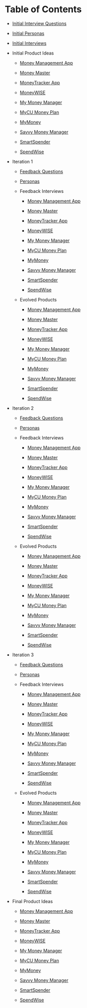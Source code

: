 # Table of Contents

- [Initial Interview Questions](init_interview_questions.md)

- [Initial Personas](init_personas.md)

- [Initial Interviews](init_interviews.md)

- Initial Product Ideas

  - [Money Management App](init_product_ideas/Money_Management_App.md)

  - [Money Master](init_product_ideas/Money_Master.md)

  - [MoneyTracker App](init_product_ideas/MoneyTracker_App.md)

  - [MoneyWISE](init_product_ideas/MoneyWISE.md)

  - [My Money Manager](init_product_ideas/My_Money_Manager.md)

  - [MyCU Money Plan](init_product_ideas/MyCU_Money_Plan.md)

  - [MyMoney](init_product_ideas/MyMoney.md)

  - [Savvy Money Manager](init_product_ideas/Savvy_Money_Manager.md)

  - [SmartSpender](init_product_ideas/SmartSpender.md)

  - [SpendWise](init_product_ideas/SpendWise.md)

- Iteration 1

  - [Feedback Questions](1/feedback_questions.md)

  - [Personas](1/personas.md)

  - Feedback Interviews

    - [Money Management App](1/feedback_interviews/Money_Management_App.md)

    - [Money Master](1/feedback_interviews/Money_Master.md)

    - [MoneyTracker App](1/feedback_interviews/MoneyTracker_App.md)

    - [MoneyWISE](1/feedback_interviews/MoneyWISE.md)

    - [My Money Manager](1/feedback_interviews/My_Money_Manager.md)

    - [MyCU Money Plan](1/feedback_interviews/MyCU_Money_Plan.md)

    - [MyMoney](1/feedback_interviews/MyMoney.md)

    - [Savvy Money Manager](1/feedback_interviews/Savvy_Money_Manager.md)

    - [SmartSpender](1/feedback_interviews/SmartSpender.md)

    - [SpendWise](1/feedback_interviews/SpendWise.md)

  - Evolved Products

    - [Money Management App](1/evolved_products/Money_Management_App.md)

    - [Money Master](1/evolved_products/Money_Master.md)

    - [MoneyTracker App](1/evolved_products/MoneyTracker_App.md)

    - [MoneyWISE](1/evolved_products/MoneyWISE.md)

    - [My Money Manager](1/evolved_products/My_Money_Manager.md)

    - [MyCU Money Plan](1/evolved_products/MyCU_Money_Plan.md)

    - [MyMoney](1/evolved_products/MyMoney.md)

    - [Savvy Money Manager](1/evolved_products/Savvy_Money_Manager.md)

    - [SmartSpender](1/evolved_products/SmartSpender.md)

    - [SpendWise](1/evolved_products/SpendWise.md)

- Iteration 2

  - [Feedback Questions](2/feedback_questions.md)

  - [Personas](2/personas.md)

  - Feedback Interviews

    - [Money Management App](2/feedback_interviews/Money_Management_App.md)

    - [Money Master](2/feedback_interviews/Money_Master.md)

    - [MoneyTracker App](2/feedback_interviews/MoneyTracker_App.md)

    - [MoneyWISE](2/feedback_interviews/MoneyWISE.md)

    - [My Money Manager](2/feedback_interviews/My_Money_Manager.md)

    - [MyCU Money Plan](2/feedback_interviews/MyCU_Money_Plan.md)

    - [MyMoney](2/feedback_interviews/MyMoney.md)

    - [Savvy Money Manager](2/feedback_interviews/Savvy_Money_Manager.md)

    - [SmartSpender](2/feedback_interviews/SmartSpender.md)

    - [SpendWise](2/feedback_interviews/SpendWise.md)

  - Evolved Products

    - [Money Management App](2/evolved_products/Money_Management_App.md)

    - [Money Master](2/evolved_products/Money_Master.md)

    - [MoneyTracker App](2/evolved_products/MoneyTracker_App.md)

    - [MoneyWISE](2/evolved_products/MoneyWISE.md)

    - [My Money Manager](2/evolved_products/My_Money_Manager.md)

    - [MyCU Money Plan](2/evolved_products/MyCU_Money_Plan.md)

    - [MyMoney](2/evolved_products/MyMoney.md)

    - [Savvy Money Manager](2/evolved_products/Savvy_Money_Manager.md)

    - [SmartSpender](2/evolved_products/SmartSpender.md)

    - [SpendWise](2/evolved_products/SpendWise.md)

- Iteration 3

  - [Feedback Questions](3/feedback_questions.md)

  - [Personas](3/personas.md)

  - Feedback Interviews

    - [Money Management App](3/feedback_interviews/Money_Management_App.md)

    - [Money Master](3/feedback_interviews/Money_Master.md)

    - [MoneyTracker App](3/feedback_interviews/MoneyTracker_App.md)

    - [MoneyWISE](3/feedback_interviews/MoneyWISE.md)

    - [My Money Manager](3/feedback_interviews/My_Money_Manager.md)

    - [MyCU Money Plan](3/feedback_interviews/MyCU_Money_Plan.md)

    - [MyMoney](3/feedback_interviews/MyMoney.md)

    - [Savvy Money Manager](3/feedback_interviews/Savvy_Money_Manager.md)

    - [SmartSpender](3/feedback_interviews/SmartSpender.md)

    - [SpendWise](3/feedback_interviews/SpendWise.md)

  - Evolved Products

    - [Money Management App](3/evolved_products/Money_Management_App.md)

    - [Money Master](3/evolved_products/Money_Master.md)

    - [MoneyTracker App](3/evolved_products/MoneyTracker_App.md)

    - [MoneyWISE](3/evolved_products/MoneyWISE.md)

    - [My Money Manager](3/evolved_products/My_Money_Manager.md)

    - [MyCU Money Plan](3/evolved_products/MyCU_Money_Plan.md)

    - [MyMoney](3/evolved_products/MyMoney.md)

    - [Savvy Money Manager](3/evolved_products/Savvy_Money_Manager.md)

    - [SmartSpender](3/evolved_products/SmartSpender.md)

    - [SpendWise](3/evolved_products/SpendWise.md)

- Final Product Ideas

  - [Money Management App](final_product_ideas/Money_Management_App.md)

  - [Money Master](final_product_ideas/Money_Master.md)

  - [MoneyTracker App](final_product_ideas/MoneyTracker_App.md)

  - [MoneyWISE](final_product_ideas/MoneyWISE.md)

  - [My Money Manager](final_product_ideas/My_Money_Manager.md)

  - [MyCU Money Plan](final_product_ideas/MyCU_Money_Plan.md)

  - [MyMoney](final_product_ideas/MyMoney.md)

  - [Savvy Money Manager](final_product_ideas/Savvy_Money_Manager.md)

  - [SmartSpender](final_product_ideas/SmartSpender.md)

  - [SpendWise](final_product_ideas/SpendWise.md)

